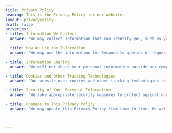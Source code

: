 ```yaml
---
title: Privacy Policy
heading: This is the Privacy Policy for our website.
layout: privacypolicy
draft: false
privacies:
- title: Information We Collect
  answer: 'We may collect information that can identify you, such as your name and email address, when you provide it to us when using our website or in some other manner. We may also collect other types of information such as gender, age, and personal interests, which we may associate with personal information.'

- title: How We Use the Information
  answer: 'We may use the information to: Respond to queries or requests submitted by you. Process orders or applications submitted by you. Administer or otherwise carry out our obligations in relation to any agreement you have with us. Anticipate and resolve problems with any services supplied to you.'

- title: Information Sharing
  answer: 'We will not share your personal information outside our company without your consent, except as necessary to provide you with the services offered by us, to comply with our legal obligations, to enforce our Terms of Service, to facilitate our marketing and advertising activities, or to prevent, detect, mitigate, and investigate fraudulent or illegal activities related to our services.'

- title: Cookies and Other Tracking Technologies
  answer: 'Our website uses cookies and other tracking technologies to collect information about your navigation on our website. This information may be used to analyze trends, administer the website, track user movements on the website, and gather broad demographic information for aggregate use.'

- title: Security of Your Personal Information
  answer: 'We take appropriate security measures to protect against unauthorized access to, or unauthorized alteration, disclosure, or destruction of users information. We restrict access to your personally identifiable information to employees who need to know that information in order to operate, develop, or improve our services.'

- title: Changes to This Privacy Policy
  answer: 'We may update this Privacy Policy from time to time. We will notify you about significant changes by sending a notice to the email address specified in your account or by placing a prominent notice on our site.'



---
```

